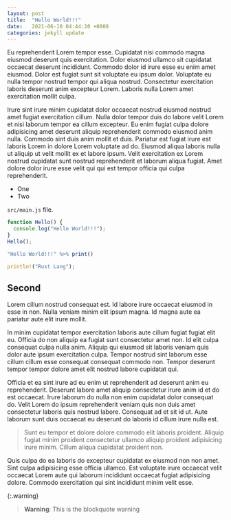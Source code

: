 ```yaml
---
layout: post
title:  "Hello World!!!"
date:   2021-06-10 04:44:20 +0000
categories: jekyll update
---
```


Eu reprehenderit Lorem tempor esse. Cupidatat nisi commodo magna eiusmod deserunt quis exercitation. Dolor eiusmod ullamco sit cupidatat occaecat deserunt incididunt. Commodo dolor id irure esse eu enim amet eiusmod. Dolor est fugiat sunt sit voluptate eu ipsum dolor. Voluptate eu nulla tempor nostrud tempor qui aliqua nostrud. Consectetur exercitation laboris deserunt anim excepteur Lorem. Laboris nulla Lorem amet exercitation mollit culpa.

Irure sint irure minim cupidatat dolor occaecat nostrud eiusmod nostrud amet fugiat exercitation cillum. Nulla dolor tempor duis do labore velit Lorem et nisi laborum tempor ea cillum excepteur. Eu enim fugiat culpa dolore adipisicing amet deserunt aliquip reprehenderit commodo eiusmod anim nulla. Commodo sint duis anim mollit et duis. Pariatur est fugiat irure est laboris Lorem in dolore Lorem voluptate ad do. Eiusmod aliqua laboris nulla ut aliquip ut velit mollit ex et labore ipsum. Velit exercitation ex Lorem nostrud cupidatat sunt nostrud reprehenderit et laborum aliqua fugiat. Amet dolore dolor irure esse velit qui qui est tempor officia qui culpa reprehenderit.

- One
- Two

`src/main.js` file.

```js
function Hello() {
  console.log("Hello World!!!");
}
Hello();
```

```r
"Hello World!!!" %>% print()
```

```rust
println!("Rust Lang");
```

## Second

Lorem cillum nostrud consequat est. Id labore irure occaecat eiusmod in esse in non. Nulla veniam minim elit ipsum magna. Id magna aute ea pariatur aute elit irure mollit.

In minim cupidatat tempor exercitation laboris aute cillum fugiat fugiat elit eu. Officia do non aliquip ea fugiat sunt consectetur amet non. Id elit culpa consequat culpa nulla anim. Aliquip qui eiusmod sit laboris veniam quis dolor aute ipsum exercitation culpa. Tempor nostrud sint laborum esse cillum cillum esse consequat consequat commodo non. Tempor deserunt tempor tempor dolore amet elit nostrud labore cupidatat qui.

Officia et ea sint irure ad eu enim ut reprehenderit ad deserunt anim eu reprehenderit. Deserunt labore amet aliquip consectetur irure anim id et do est occaecat. Irure laborum do nulla non enim cupidatat dolor consequat do. Velit Lorem do ipsum reprehenderit veniam quis non duis amet consectetur laboris quis nostrud labore. Consequat ad et sit id ut. Aute laborum sunt duis occaecat eu deserunt do laboris id cillum irure nulla est.

> Sunt eu tempor et dolore dolore commodo elit laboris proident. Aliquip fugiat minim proident consectetur ullamco aliquip proident adipisicing irure minim. Cillum aliqua cupidatat proident non.

Quis culpa do ea laboris do excepteur cupidatat ex eiusmod non non amet. Sint culpa adipisicing esse officia ullamco. Est voluptate irure occaecat velit occaecat Lorem aute qui laborum incididunt occaecat fugiat adipisicing dolore. Commodo exercitation qui sint incididunt minim velit esse.

{:.warning}
> **Warning**: This is the blockquote warning
